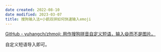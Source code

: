 ```yaml
---
date created: 2022-08-10
date modified: 2023-03-07
title: 搜狗输入法+小鹤双拼如何快速输入emoji
---
```


[GitHub - yuhangch/zhmoji: 用作搜狗拼音自定义短语，输入😄而不是图片。](https://github.com/yuhangch/zhmoji)

自定义短语导入即可。
